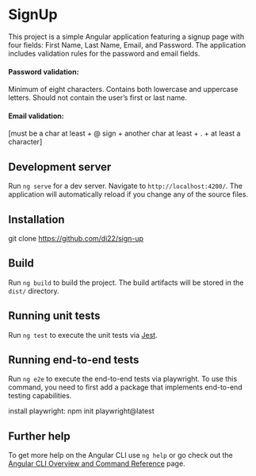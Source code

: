 # SignUp

This project is a simple Angular application featuring a signup page with four fields: First Name, Last Name, Email, and Password.
The application includes validation rules for the password and email fields.

#### Password validation:
Minimum of eight characters.
Contains both lowercase and uppercase letters.
Should not contain the user’s first or last name.
#### Email validation:
[must be a char at least + @ sign + another char at least + . + at least a character]

## Development server

Run `ng serve` for a dev server. Navigate to `http://localhost:4200/`. The application will automatically reload if you change any of the source files.

## Installation

git clone https://github.com/di22/sign-up

## Build

Run `ng build` to build the project. The build artifacts will be stored in the `dist/` directory.

## Running unit tests

Run `ng test` to execute the unit tests via [Jest](https://jestjs.io).

## Running end-to-end tests

Run `ng e2e` to execute the end-to-end tests via playwright. To use this command, you need to first add a package that implements end-to-end testing capabilities.

install playwright: npm init playwright@latest

## Further help

To get more help on the Angular CLI use `ng help` or go check out the [Angular CLI Overview and Command Reference](https://angular.io/cli) page.
